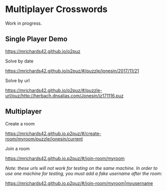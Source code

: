 # Multiplayer Crosswords

Work in progress.

## Single Player Demo

https://mrichards42.github.io/p2puz

Solve by date

https://mrichards42.github.io/p2puz/#/puzzle/jonesin/2017/11/21

Solve by url

https://mrichards42.github.io/p2puz/#/puzzle-url/puz/http://herbach.dnsalias.com/Jonesin/jz171116.puz

## Multiplayer

Create a room

https://mrichards42.github.io.p2puz/#/create-room/myroom/puzzle/jonesin/current

Join a room

https://mrichards42.github.io.p2puz/#/join-room/myroom

*Note: these urls will not work for testing on the same machine.  In order to
use one machine for testing, you must add a fake username after the room:*

https://mrichards42.github.io.p2puz/#/join-room/myroom|myusername
